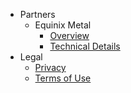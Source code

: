 - Partners
  - Equinix Metal
    - [Overview](/partners/equinix)
    - [Technical Details](/partners/equinix-details)
- Legal
  - [Privacy](/legal/privacy)
  - [Terms of Use](/legal/terms)
  